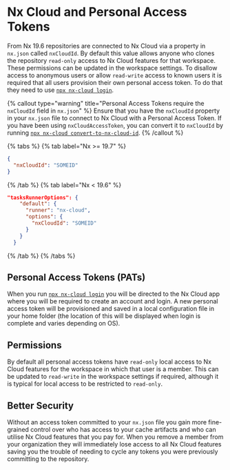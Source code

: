 # Nx Cloud and Personal Access Tokens

From Nx 19.6 repositories are connected to Nx Cloud via a property in `nx.json` called `nxCloudId`. By default this value allows anyone who clones the repository `read-only` access to Nx Cloud features for that workspace. These permissions can be updated in the workspace settings. To disallow access to anonymous users or allow `read-write` access to known users it is required that all users provision their own personal access token. To do that they need to use [`npx nx-cloud login`](/ci/reference/nx-cloud-cli#npx-nxcloud-login).

{% callout type="warning" title="Personal Access Tokens require the `nxCloudId` field in `nx.json`" %}
Ensure that you have the `nxCloudId` property in your `nx.json` file to connect to Nx Cloud with a Personal Access Token. If you have been using `nxCloudAccessToken`, you can convert it to `nxCloudId` by running [`npx nx-cloud convert-to-nx-cloud-id`](/ci/reference/nx-cloud-cli#npx-nxcloud-converttonxcloudid).
{% /callout %}

{% tabs %}
{% tab label="Nx >= 19.7" %}

```json
{
  "nxCloudId": "SOMEID"
}
```

{% /tab %}
{% tab label="Nx < 19.6" %}

```json
"tasksRunnerOptions": {
    "default": {
      "runner": "nx-cloud",
      "options": {
        "nxCloudId": "SOMEID"
      }
    }
  }
```

{% /tab %}
{% /tabs %}

## Personal Access Tokens (PATs)

When you run [`npx nx-cloud login`](/ci/reference/nx-cloud-cli#npx-nxcloud-login) you will be directed to the Nx Cloud app where you will be required to create an account and login. A new personal access token will be provisioned and saved in a local configuration file in your home folder (the location of this will be displayed when login is complete and varies depending on OS).

## Permissions

By default all personal access tokens have `read-only` local access to Nx Cloud features for the workspace in which that user is a member. This can be updated to `read-write` in the workspace settings if required, although it is typical for local access to be restricted to `read-only`.

## Better Security

Without an access token committed to your `nx.json` file you gain more fine-grained control over who has access to your cache artifacts and who can utilise Nx Cloud features that you pay for. When you remove a member from your organization they will immediately lose access to all Nx Cloud features saving you the trouble of needing to cycle any tokens you were previously committing to the repository.
